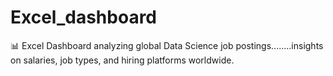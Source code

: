 # Excel_dashboard
📊 Excel Dashboard analyzing global Data Science job postings........insights on salaries, job types, and hiring platforms worldwide.
